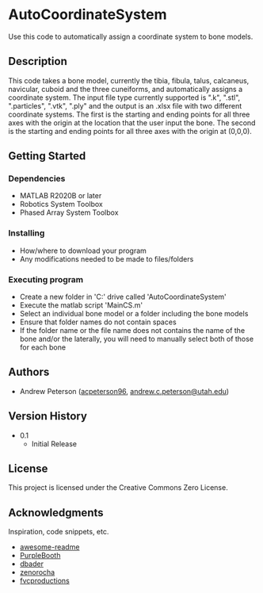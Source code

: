 # AutoCoordinateSystem

Use this code to automatically assign a coordinate system to bone models.

## Description

This code takes a bone model, currently the tibia, fibula, talus, calcaneus, navicular, cuboid and the three cuneiforms, and automatically assigns a coordinate system. The input file type currently supported is ".k", ".stl", ".particles", ".vtk", ".ply" and the output is an .xlsx file with two different coordinate systems. The first is the starting and ending points for all three axes with the origin at the location that the user input the bone. The second is the starting and ending points for all three axes with the origin at (0,0,0).

## Getting Started

### Dependencies

* MATLAB R2020B or later
* Robotics System Toolbox
* Phased Array System Toolbox

### Installing

* How/where to download your program
* Any modifications needed to be made to files/folders

### Executing program

* Create a new folder in 'C:' drive called 'AutoCoordinateSystem'
* Execute the matlab script 'MainCS.m'
* Select an individual bone model or a folder including the bone models
* Ensure that folder names do not contain spaces
* If the folder name or the file name does not contains the name of the bone and/or the laterally, you will need to manually select both of those for each bone

## Authors

* Andrew Peterson ([acpeterson96](https://github.com/acpeterson96), andrew.c.peterson@utah.edu)

## Version History

* 0.1
    * Initial Release

## License

This project is licensed under the Creative Commons Zero License.

## Acknowledgments

Inspiration, code snippets, etc.
* [awesome-readme](https://github.com/matiassingers/awesome-readme)
* [PurpleBooth](https://gist.github.com/PurpleBooth/109311bb0361f32d87a2)
* [dbader](https://github.com/dbader/readme-template)
* [zenorocha](https://gist.github.com/zenorocha/4526327)
* [fvcproductions](https://gist.github.com/fvcproductions/1bfc2d4aecb01a834b46)
